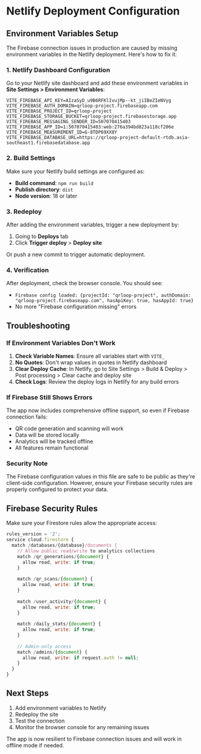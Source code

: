 # Netlify Deployment Configuration

## Environment Variables Setup

The Firebase connection issues in production are caused by missing environment variables in the Netlify deployment. Here's how to fix it:

### 1. Netlify Dashboard Configuration

Go to your Netlify site dashboard and add these environment variables in **Site Settings > Environment Variables**:

```
VITE_FIREBASE_API_KEY=AIzaSyD_u9B6RFKlIvujMp--kt_jiIBeZIeNVyg
VITE_FIREBASE_AUTH_DOMAIN=qrloop-project.firebaseapp.com
VITE_FIREBASE_PROJECT_ID=qrloop-project
VITE_FIREBASE_STORAGE_BUCKET=qrloop-project.firebasestorage.app
VITE_FIREBASE_MESSAGING_SENDER_ID=507070415403
VITE_FIREBASE_APP_ID=1:507070415403:web:276a394bd823a118cf206e
VITE_FIREBASE_MEASUREMENT_ID=G-8TDP69XX8Y
VITE_FIREBASE_DATABASE_URL=https://qrloop-project-default-rtdb.asia-southeast1.firebasedatabase.app
```

### 2. Build Settings

Make sure your Netlify build settings are configured as:

- **Build command**: `npm run build`
- **Publish directory**: `dist`
- **Node version**: 18 or later

### 3. Redeploy

After adding the environment variables, trigger a new deployment by:

1. Going to **Deploys** tab
2. Click **Trigger deploy** > **Deploy site**

Or push a new commit to trigger automatic deployment.

### 4. Verification

After deployment, check the browser console. You should see:
- `Firebase config loaded: {projectId: "qrloop-project", authDomain: "qrloop-project.firebaseapp.com", hasApiKey: true, hasAppId: true}`
- No more "Firebase configuration missing" errors

## Troubleshooting

### If Environment Variables Don't Work

1. **Check Variable Names**: Ensure all variables start with `VITE_`
2. **No Quotes**: Don't wrap values in quotes in Netlify dashboard
3. **Clear Deploy Cache**: In Netlify, go to Site Settings > Build & Deploy > Post processing > Clear cache and deploy site
4. **Check Logs**: Review the deploy logs in Netlify for any build errors

### If Firebase Still Shows Errors

The app now includes comprehensive offline support, so even if Firebase connection fails:
- QR code generation and scanning will work
- Data will be stored locally
- Analytics will be tracked offline
- All features remain functional

### Security Note

The Firebase configuration values in this file are safe to be public as they're client-side configuration. However, ensure your Firebase security rules are properly configured to protect your data.

## Firebase Security Rules

Make sure your Firestore rules allow the appropriate access:

```javascript
rules_version = '2';
service cloud.firestore {
  match /databases/{database}/documents {
    // Allow public read/write to analytics collections
    match /qr_generations/{document} {
      allow read, write: if true;
    }
    
    match /qr_scans/{document} {
      allow read, write: if true;
    }
    
    match /user_activity/{document} {
      allow read, write: if true;
    }
    
    match /daily_stats/{document} {
      allow read, write: if true;
    }
    
    // Admin-only access
    match /admins/{document} {
      allow read, write: if request.auth != null;
    }
  }
}
```

## Next Steps

1. Add environment variables to Netlify
2. Redeploy the site
3. Test the connection
4. Monitor the browser console for any remaining issues

The app is now resilient to Firebase connection issues and will work in offline mode if needed.
